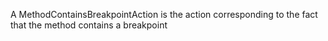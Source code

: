 A MethodContainsBreakpointAction is the action corresponding to the fact that the method contains a breakpoint